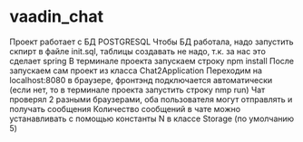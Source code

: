 # vaadin_chat
Проект работает с БД POSTGRESQL
Чтобы БД работала, надо запустить скпирт в файле init.sql, таблицы создавать не надо, т.к. за нас это сделает spring 
В терминале проекта запускаем строку npm install
После запускаем сам проект из класса Chat2Application
Переходим на localhost:8080 в браузере, фронтэнд подключается автоматически (если нет, то в терминале проекта запустить строку nmp run)
Чат проверял 2 разными браузерами, оба пользователя могут отправлять и получать сообщения
Количество сообщений в чате можно устанавливать с помощью константы N в классе Storage (по умолчанию 5)
